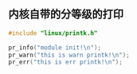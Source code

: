 

## 内核自带的分等级的打印
```c
#include "linux/printk.h"

pr_info("module init!\n");
pr_warn("this is warn printk!\n");
pr_err("this is err printk!\n");

```
